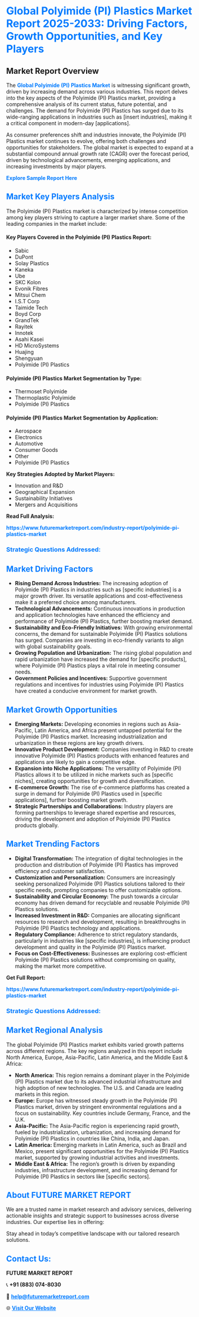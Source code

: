 <h1 style="color: #007BFF;">Global Polyimide (PI) Plastics Market Report 2025-2033: Driving Factors, Growth Opportunities, and Key Players</h1>

<section id="overview">
<h2>Market Report Overview</h2>
<p>The <a href="https://www.futuremarketreport.com/industry-report/polyimide-pi-plastics-market" style="color: #007BFF; text-decoration: none;"><strong>Global Polyimide (PI) Plastics Market</strong></a> is witnessing significant growth, driven by increasing demand across various industries. This report delves into the key aspects of the Polyimide (PI) Plastics market, providing a comprehensive analysis of its current status, future potential, and challenges. The demand for Polyimide (PI) Plastics has surged due to its wide-ranging applications in industries such as [insert industries], making it a critical component in modern-day [applications].</p>
<p>As consumer preferences shift and industries innovate, the Polyimide (PI) Plastics market continues to evolve, offering both challenges and opportunities for stakeholders. The global market is expected to expand at a substantial compound annual growth rate (CAGR) over the forecast period, driven by technological advancements, emerging applications, and increasing investments by major players.</p>
</section>

<section id="overview">
<p><a href="https://www.futuremarketreport.com/request-sample/reportId=89327" style="color: #007BFF; text-decoration: none;"><strong>Explore Sample Report Here</strong></a></p>
</section>

<section id="key-players">
<h2 style="color: #007BFF;">Market Key Players Analysis</h2>
<p>The Polyimide (PI) Plastics market is characterized by intense competition among key players striving to capture a larger market share. Some of the leading companies in the market include:</p>
<h4>Key Players Covered in the Polyimide (PI) Plastics Report:</h4>
<ul><li>Sabic</li><li>DuPont</li><li>Solay Plastics</li><li>Kaneka</li><li>Ube</li><li>SKC Kolon</li><li>Evonik Fibres</li><li>Mitsui Chem</li><li>I.S.T Corp</li><li>Taimide Tech</li><li>Boyd Corp</li><li>GrandTek</li><li>Rayitek</li><li>Innotek</li><li>Asahi Kasei</li><li>HD MicroSystems</li><li>Huajing</li><li>Shengyuan</li><li>Polyimide (PI) Plastics</li></ul>
<h4>Polyimide (PI) Plastics Market Segmentation by Type:</h4>
<ul><li>Thermoset Polyimide</li><li>Thermoplastic Polyimide</li><li>Polyimide (PI) Plastics</li></ul>

<h4>Polyimide (PI) Plastics Market Segmentation by Application:</h4>
<ul><li>Aerospace</li><li>Electronics</li><li>Automotive</li><li>Consumer Goods</li><li>Other</li><li>Polyimide (PI) Plastics</li></ul>
<p><strong>Key Strategies Adopted by Market Players:</strong></p>
<ul>
<li>Innovation and R&D</li>
<li>Geographical Expansion</li>
<li>Sustainability Initiatives</li>
<li>Mergers and Acquisitions</li>
</ul>
</section>

<section>
<p><strong>Read Full Analysis: </strong></p><a href="https://www.futuremarketreport.com/industry-report/polyimide-pi-plastics-market" style="color: #007BFF; text-decoration: none;"><strong>https://www.futuremarketreport.com/industry-report/polyimide-pi-plastics-market</strong></a>
<h3 style="color: #007BFF;">Strategic Questions Addressed:</h3>
</section>

<section id="driving-factors">
<h2 style="color: #007BFF;">Market Driving Factors</h2>
<ul>
<li><strong>Rising Demand Across Industries:</strong> The increasing adoption of Polyimide (PI) Plastics in industries such as [specific industries] is a major growth driver. Its versatile applications and cost-effectiveness make it a preferred choice among manufacturers.</li>
<li><strong>Technological Advancements:</strong> Continuous innovations in production and application technologies have enhanced the efficiency and performance of Polyimide (PI) Plastics, further boosting market demand.</li>
<li><strong>Sustainability and Eco-Friendly Initiatives:</strong> With growing environmental concerns, the demand for sustainable Polyimide (PI) Plastics solutions has surged. Companies are investing in eco-friendly variants to align with global sustainability goals.</li>
<li><strong>Growing Population and Urbanization:</strong> The rising global population and rapid urbanization have increased the demand for [specific products], where Polyimide (PI) Plastics plays a vital role in meeting consumer needs.</li>
<li><strong>Government Policies and Incentives:</strong> Supportive government regulations and incentives for industries using Polyimide (PI) Plastics have created a conducive environment for market growth.</li>
</ul>
</section>

<section id="growth-opportunities">
<h2 style="color: #007BFF;">Market Growth Opportunities</h2>
<ul>
<li><strong>Emerging Markets:</strong> Developing economies in regions such as Asia-Pacific, Latin America, and Africa present untapped potential for the Polyimide (PI) Plastics market. Increasing industrialization and urbanization in these regions are key growth drivers.</li>
<li><strong>Innovative Product Development:</strong> Companies investing in R&D to create innovative Polyimide (PI) Plastics products with enhanced features and applications are likely to gain a competitive edge.</li>
<li><strong>Expansion into Niche Applications:</strong> The versatility of Polyimide (PI) Plastics allows it to be utilized in niche markets such as [specific niches], creating opportunities for growth and diversification.</li>
<li><strong>E-commerce Growth:</strong> The rise of e-commerce platforms has created a surge in demand for Polyimide (PI) Plastics used in [specific applications], further boosting market growth.</li>
<li><strong>Strategic Partnerships and Collaborations:</strong> Industry players are forming partnerships to leverage shared expertise and resources, driving the development and adoption of Polyimide (PI) Plastics products globally.</li>
</ul>
</section>

<section id="trending-factors">
<h2 style="color: #007BFF;">Market Trending Factors</h2>
<ul>
<li><strong>Digital Transformation:</strong> The integration of digital technologies in the production and distribution of Polyimide (PI) Plastics has improved efficiency and customer satisfaction.</li>
<li><strong>Customization and Personalization:</strong> Consumers are increasingly seeking personalized Polyimide (PI) Plastics solutions tailored to their specific needs, prompting companies to offer customizable options.</li>
<li><strong>Sustainability and Circular Economy:</strong> The push towards a circular economy has driven demand for recyclable and reusable Polyimide (PI) Plastics solutions.</li>
<li><strong>Increased Investment in R&D:</strong> Companies are allocating significant resources to research and development, resulting in breakthroughs in Polyimide (PI) Plastics technology and applications.</li>
<li><strong>Regulatory Compliance:</strong> Adherence to strict regulatory standards, particularly in industries like [specific industries], is influencing product development and quality in the Polyimide (PI) Plastics market.</li>
<li><strong>Focus on Cost-Effectiveness:</strong> Businesses are exploring cost-efficient Polyimide (PI) Plastics solutions without compromising on quality, making the market more competitive.</li>
</ul>
</section>

<section>
<p><strong>Get Full Report: </strong></p><a href="https://www.futuremarketreport.com/industry-report/polyimide-pi-plastics-market" style="color: #007BFF; text-decoration: none;"><strong>https://www.futuremarketreport.com/industry-report/polyimide-pi-plastics-market</strong></a>
<h3 style="color: #007BFF;">Strategic Questions Addressed:</h3>
</section>


<section id="regional-analysis">
<h2 style="color: #007BFF;">Market Regional Analysis</h2>
<p>The global Polyimide (PI) Plastics market exhibits varied growth patterns across different regions. The key regions analyzed in this report include North America, Europe, Asia-Pacific, Latin America, and the Middle East & Africa:</p>
<ul>
<li><strong>North America:</strong> This region remains a dominant player in the Polyimide (PI) Plastics market due to its advanced industrial infrastructure and high adoption of new technologies. The U.S. and Canada are leading markets in this region.</li>
<li><strong>Europe:</strong> Europe has witnessed steady growth in the Polyimide (PI) Plastics market, driven by stringent environmental regulations and a focus on sustainability. Key countries include Germany, France, and the U.K.</li>
<li><strong>Asia-Pacific:</strong> The Asia-Pacific region is experiencing rapid growth, fueled by industrialization, urbanization, and increasing demand for Polyimide (PI) Plastics in countries like China, India, and Japan.</li>
<li><strong>Latin America:</strong> Emerging markets in Latin America, such as Brazil and Mexico, present significant opportunities for the Polyimide (PI) Plastics market, supported by growing industrial activities and investments.</li>
<li><strong>Middle East & Africa:</strong> The region’s growth is driven by expanding industries, infrastructure development, and increasing demand for Polyimide (PI) Plastics in sectors like [specific sectors].</li>
</ul>
</section>

<footer>
<h2 style="color: #007BFF;">About FUTURE MARKET REPORT</h2>
<p>We are a trusted name in market research and advisory services, delivering actionable insights and strategic support to businesses across diverse industries. Our expertise lies in offering:</p>

<p>Stay ahead in today’s competitive landscape with our tailored research solutions.</p>

<h2 style="color: #007BFF;">Contact Us:</h2>
<p><strong>FUTURE MARKET REPORT</strong></p>
<p>📞 <strong>+91 (883) 074-8030</strong></p>
<p>📧 <strong><a href="mailto:help@futuremarketreport.com" style="color: #007BFF;">help@futuremarketreport.com</a></strong></p>
<p>🌐 <strong><a href="https://www.futuremarketreport.com/" style="color: #007BFF;">Visit Our Website</a></strong></p>
</footer>